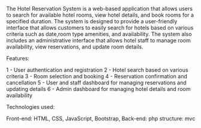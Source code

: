 The Hotel Reservation System is a web-based application that allows users to search for available hotel rooms, view hotel details,
and book rooms for a specified duration. 
The system is designed to provide a user-friendly interface that allows customers to easily search for hotels based on various criteria such as
date,room type amenities, and availability. The system also includes an administrative interface that allows hotel staff to manage room availability,
view reservations, and update room details.

Features:

1 - User authentication and registration
2  - Hotel search based on various criteria
3 - Room selection and booking
4 - Reservation confirmation and cancellation
5 - User and staff dashboard for managing reservations and updating details
6 - Admin dashboard for managing hotel details and room availability

Technologies used:

Front-end: HTML, CSS, JavaScript, Bootstrap,
Back-end: php 
structure: mvc
